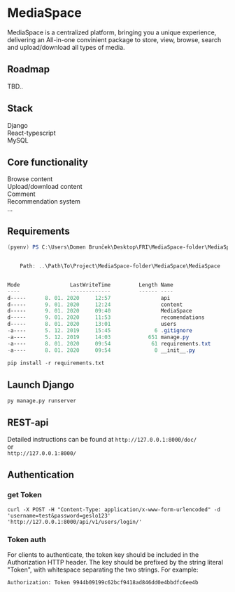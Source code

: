 # MediaSpace

MediaSpace is a centralized platform, bringing you a unique experience, delivering an All-in-one convinient package to store, view, browse, search and upload/download all types of media.

## Roadmap
TBD..  



## Stack
Django  
React-typescript  
MySQL  

## Core functionality
Browse content    
Upload/download content  
Comment  
Recommendation system  
...  

## Requirements

```powershell
(pyenv) PS C:\Users\Domen Brunček\Desktop\FRI\MediaSpace-folder\MediaSpace\MediaSpace> ls


    Path: ..\Path\To\Project\MediaSpace-folder\MediaSpace\MediaSpace


Mode                LastWriteTime         Length Name
----                -------------         ------ ----
d-----      8. 01. 2020     12:57                api
d-----      9. 01. 2020     12:24                content
d-----      9. 01. 2020     09:40                MediaSpace
d-----      9. 01. 2020     11:53                recomendations
d-----      8. 01. 2020     13:01                users
-a----      5. 12. 2019     15:45              6 .gitignore
-a----      5. 12. 2019     14:03            651 manage.py
-a----      8. 01. 2020     09:54             61 requirements.txt
-a----      8. 01. 2020     09:54              0 __init__.py
```

```python
pip install -r requirements.txt
```

## Launch Django
```py manage.py runserver```  
  
## REST-api
Detailed instructions can be found at
`http://127.0.0.1:8000/doc/`  
or  
`http://127.0.0.1:8000/`  



## Authentication
### get Token
```curl -X POST -H "Content-Type: application/x-www-form-urlencoded" -d 'username=test&password=geslo123' 'http://127.0.0.1:8000/api/v1/users/login/'```

### Token auth
For clients to authenticate, the token key should be included in the Authorization HTTP header. The key should be prefixed by the string literal "Token", with whitespace separating the two strings. For example:

```Authorization: Token 9944b09199c62bcf9418ad846dd0e4bbdfc6ee4b```


